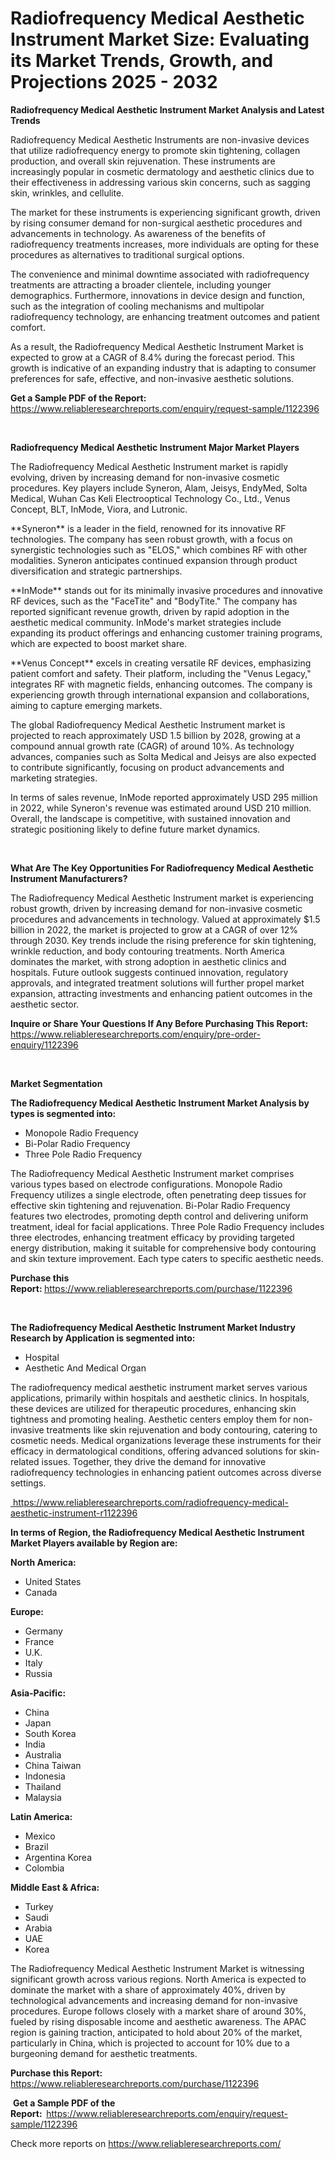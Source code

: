 <p><h1>Radiofrequency Medical Aesthetic Instrument Market Size: Evaluating its Market Trends, Growth, and Projections 2025 - 2032</h1></p><p><strong>Radiofrequency Medical Aesthetic Instrument Market Analysis and Latest Trends</strong></p>
<p><p>Radiofrequency Medical Aesthetic Instruments are non-invasive devices that utilize radiofrequency energy to promote skin tightening, collagen production, and overall skin rejuvenation. These instruments are increasingly popular in cosmetic dermatology and aesthetic clinics due to their effectiveness in addressing various skin concerns, such as sagging skin, wrinkles, and cellulite. </p><p>The market for these instruments is experiencing significant growth, driven by rising consumer demand for non-surgical aesthetic procedures and advancements in technology. As awareness of the benefits of radiofrequency treatments increases, more individuals are opting for these procedures as alternatives to traditional surgical options. </p><p>The convenience and minimal downtime associated with radiofrequency treatments are attracting a broader clientele, including younger demographics. Furthermore, innovations in device design and function, such as the integration of cooling mechanisms and multipolar radiofrequency technology, are enhancing treatment outcomes and patient comfort. </p><p>As a result, the Radiofrequency Medical Aesthetic Instrument Market is expected to grow at a CAGR of 8.4% during the forecast period. This growth is indicative of an expanding industry that is adapting to consumer preferences for safe, effective, and non-invasive aesthetic solutions.</p></p>
<p><strong>Get a Sample PDF of the Report:&nbsp;</strong> <a href="https://www.reliableresearchreports.com/enquiry/request-sample/1122396?utm_campaign=3258&utm_medium=2&utm_source=Github&utm_content=ia&utm_term=05032025&utm_id=radiofrequency-medical-aesthetic-instrument">https://www.reliableresearchreports.com/enquiry/request-sample/1122396</a></p>
<p>&nbsp;</p>
<p><strong>Radiofrequency Medical Aesthetic Instrument Major Market Players</strong></p>
<p><p>The Radiofrequency Medical Aesthetic Instrument market is rapidly evolving, driven by increasing demand for non-invasive cosmetic procedures. Key players include Syneron, Alam, Jeisys, EndyMed, Solta Medical, Wuhan Cas Keli Electrooptical Technology Co., Ltd., Venus Concept, BLT, InMode, Viora, and Lutronic.</p><p>**Syneron** is a leader in the field, renowned for its innovative RF technologies. The company has seen robust growth, with a focus on synergistic technologies such as "ELOS," which combines RF with other modalities. Syneron anticipates continued expansion through product diversification and strategic partnerships.</p><p>**InMode** stands out for its minimally invasive procedures and innovative RF devices, such as the "FaceTite" and "BodyTite." The company has reported significant revenue growth, driven by rapid adoption in the aesthetic medical community. InMode's market strategies include expanding its product offerings and enhancing customer training programs, which are expected to boost market share.</p><p>**Venus Concept** excels in creating versatile RF devices, emphasizing patient comfort and safety. Their platform, including the "Venus Legacy," integrates RF with magnetic fields, enhancing outcomes. The company is experiencing growth through international expansion and collaborations, aiming to capture emerging markets.</p><p>The global Radiofrequency Medical Aesthetic Instrument market is projected to reach approximately USD 1.5 billion by 2028, growing at a compound annual growth rate (CAGR) of around 10%. As technology advances, companies such as Solta Medical and Jeisys are also expected to contribute significantly, focusing on product advancements and marketing strategies.</p><p>In terms of sales revenue, InMode reported approximately USD 295 million in 2022, while Syneron's revenue was estimated around USD 210 million. Overall, the landscape is competitive, with sustained innovation and strategic positioning likely to define future market dynamics.</p></p>
<p>&nbsp;</p>
<p><strong>What Are The Key Opportunities For Radiofrequency Medical Aesthetic Instrument Manufacturers?</strong></p>
<p><p>The Radiofrequency Medical Aesthetic Instrument market is experiencing robust growth, driven by increasing demand for non-invasive cosmetic procedures and advancements in technology. Valued at approximately $1.5 billion in 2022, the market is projected to grow at a CAGR of over 12% through 2030. Key trends include the rising preference for skin tightening, wrinkle reduction, and body contouring treatments. North America dominates the market, with strong adoption in aesthetic clinics and hospitals. Future outlook suggests continued innovation, regulatory approvals, and integrated treatment solutions will further propel market expansion, attracting investments and enhancing patient outcomes in the aesthetic sector.</p></p>
<p><strong>Inquire or Share Your Questions If Any Before Purchasing This Report:</strong> <a href="https://www.reliableresearchreports.com/enquiry/pre-order-enquiry/1122396?utm_campaign=3258&utm_medium=2&utm_source=Github&utm_content=ia&utm_term=05032025&utm_id=radiofrequency-medical-aesthetic-instrument">https://www.reliableresearchreports.com/enquiry/pre-order-enquiry/1122396</a></p>
<p>&nbsp;</p>
<p><strong>Market Segmentation</strong></p>
<p><strong>The Radiofrequency Medical Aesthetic Instrument Market Analysis by types is segmented into:</strong></p>
<p><ul><li>Monopole Radio Frequency</li><li>Bi-Polar Radio Frequency</li><li>Three Pole Radio Frequency</li></ul></p>
<p><p>The Radiofrequency Medical Aesthetic Instrument market comprises various types based on electrode configurations. Monopole Radio Frequency utilizes a single electrode, often penetrating deep tissues for effective skin tightening and rejuvenation. Bi-Polar Radio Frequency features two electrodes, promoting depth control and delivering uniform treatment, ideal for facial applications. Three Pole Radio Frequency includes three electrodes, enhancing treatment efficacy by providing targeted energy distribution, making it suitable for comprehensive body contouring and skin texture improvement. Each type caters to specific aesthetic needs.</p></p>
<p><strong>Purchase this Report:&nbsp;</strong><a href="https://www.reliableresearchreports.com/purchase/1122396?utm_campaign=3258&utm_medium=2&utm_source=Github&utm_content=ia&utm_term=05032025&utm_id=radiofrequency-medical-aesthetic-instrument">https://www.reliableresearchreports.com/purchase/1122396</a></p>
<p>&nbsp;</p>
<p><strong>The Radiofrequency Medical Aesthetic Instrument Market Industry Research by Application is segmented into:</strong></p>
<p><ul><li>Hospital</li><li>Aesthetic And Medical Organ</li></ul></p>
<p><p>The radiofrequency medical aesthetic instrument market serves various applications, primarily within hospitals and aesthetic clinics. In hospitals, these devices are utilized for therapeutic procedures, enhancing skin tightness and promoting healing. Aesthetic centers employ them for non-invasive treatments like skin rejuvenation and body contouring, catering to cosmetic needs. Medical organizations leverage these instruments for their efficacy in dermatological conditions, offering advanced solutions for skin-related issues. Together, they drive the demand for innovative radiofrequency technologies in enhancing patient outcomes across diverse settings.</p></p>
<p><a href="https://www.reliableresearchreports.com/radiofrequency-medical-aesthetic-instrument-r1122396?utm_campaign=3258&utm_medium=2&utm_source=Github&utm_content=ia&utm_term=05032025&utm_id=radiofrequency-medical-aesthetic-instrument">&nbsp;https://www.reliableresearchreports.com/radiofrequency-medical-aesthetic-instrument-r1122396</a></p>
<p><strong>In terms of Region, the Radiofrequency Medical Aesthetic Instrument Market Players available by Region are:</strong></p>
<p>
    <p> <strong> North America: </strong>
        <ul>
            <li>United States</li>
            <li>Canada</li>
        </ul>
        </p> 
    <p> <strong> Europe: </strong>
        <ul>
            <li>Germany</li>
            <li>France</li>
            <li>U.K.</li>
            <li>Italy</li>
            <li>Russia</li>
        </ul>
        </p> 
    <p> <strong> Asia-Pacific: </strong>
        <ul>
            <li>China</li>
            <li>Japan</li>
            <li>South Korea</li>
            <li>India</li>
            <li>Australia</li>
            <li>China Taiwan</li>
            <li>Indonesia</li>
            <li>Thailand</li>
            <li>Malaysia</li>
        </ul>
        </p> 
    <p> <strong> Latin America: </strong>
        <ul>
            <li>Mexico</li>
            <li>Brazil</li>
            <li>Argentina Korea</li>
            <li>Colombia</li>
        </ul>
        </p> 
    <p> <strong> Middle East & Africa: </strong>
        <ul>
            <li>Turkey</li>
            <li>Saudi</li>
            <li>Arabia</li>
            <li>UAE</li>
            <li>Korea</li>
        </ul>
    </p>
    </p>
<p><p>The Radiofrequency Medical Aesthetic Instrument Market is witnessing significant growth across various regions. North America is expected to dominate the market with a share of approximately 40%, driven by technological advancements and increasing demand for non-invasive procedures. Europe follows closely with a market share of around 30%, fueled by rising disposable income and aesthetic awareness. The APAC region is gaining traction, anticipated to hold about 20% of the market, particularly in China, which is projected to account for 10% due to a burgeoning demand for aesthetic treatments.</p></p>
<p><strong>Purchase this Report: </strong><a href="https://www.reliableresearchreports.com/purchase/1122396?utm_campaign=3258&utm_medium=2&utm_source=Github&utm_content=ia&utm_term=05032025&utm_id=radiofrequency-medical-aesthetic-instrument">https://www.reliableresearchreports.com/purchase/1122396</a></p>
<p>&nbsp;<strong>Get a Sample PDF of the Report:&nbsp;&nbsp;</strong><a href="https://www.reliableresearchreports.com/enquiry/request-sample/1122396?utm_campaign=3258&utm_medium=2&utm_source=Github&utm_content=ia&utm_term=05032025&utm_id=radiofrequency-medical-aesthetic-instrument">https://www.reliableresearchreports.com/enquiry/request-sample/1122396</a></p>
<p><strong></strong></p>
<p>Check more reports on <a href="https://www.reliableresearchreports.com/?utm_campaign=3258&utm_medium=2&utm_source=Github&utm_content=ia&utm_term=05032025&utm_id=radiofrequency-medical-aesthetic-instrument">https://www.reliableresearchreports.com/</a></p>